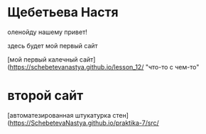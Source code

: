 # Щебетьева Настя
оленойду нашему привет!

здесь будет 
мой первый сайт

[мой первый калечный сайт](https://schebetevanastya.github.io/lesson_12/ "что-то с чем-то"


# второй сайт

[автоматезированная штукатурка стен](https://SchebetevaNastya.github.io/praktika-7/src/
